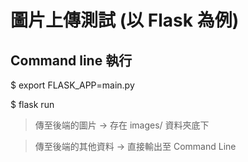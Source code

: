 # 圖片上傳測試 (以 Flask 為例)

## Command line 執行
$ export FLASK_APP=main.py

$ flask run

> 傳至後端的圖片 -> 存在 images/ 資料夾底下

> 傳至後端的其他資料 -> 直接輸出至 Command Line